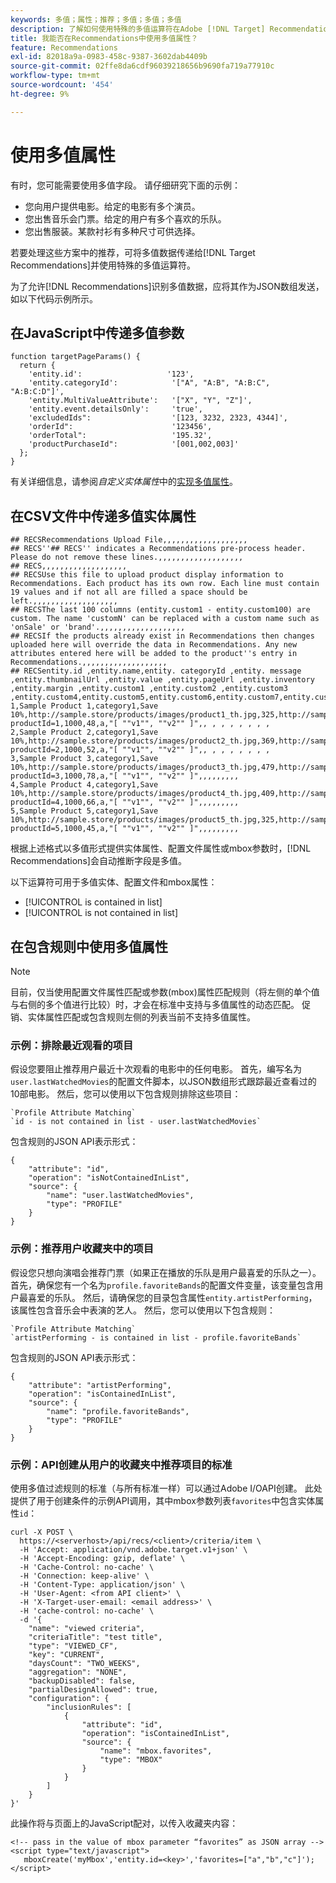 ```yaml
---
keywords: 多值；属性；推荐；多值；多值；多值
description: 了解如何使用特殊的多值运算符在Adobe [!DNL Target] Recommendations中使用多值字段，例如，推荐具有多个演员的影片时。
title: 我能否在Recommendations中使用多值属性？
feature: Recommendations
exl-id: 82018a9a-0983-458c-9387-3602dab4409b
source-git-commit: 02ffe8da6cdf96039218656b9690fa719a77910c
workflow-type: tm+mt
source-wordcount: '454'
ht-degree: 9%

---
```


# 使用多值属性

有时，您可能需要使用多值字段。 请仔细研究下面的示例：

* 您向用户提供电影。给定的电影有多个演员。
* 您出售音乐会门票。给定的用户有多个喜欢的乐队。
* 您出售服装。某款衬衫有多种尺寸可供选择。

若要处理这些方案中的推荐，可将多值数据传递给[!DNL Target Recommendations]并使用特殊的多值运算符。

为了允许[!DNL Recommendations]识别多值数据，应将其作为JSON数组发送，如以下代码示例所示。

## 在JavaScript中传递多值参数

```
function targetPageParams() { 
  return { 
    'entity.id':                   '123', 
    'entity.categoryId':            '["A", "A:B", "A:B:C", "A:B:C:D"]',        
    'entity.MultiValueAttribute':   '["X", "Y", "Z"]', 
    'entity.event.detailsOnly':     'true', 
    'excludedIds":                  '[123, 3232, 2323, 4344]', 
    'orderId":                      '123456', 
    'orderTotal":                   '195.32', 
    'productPurchaseId":            '[001,002,003]' 
  }; 
}
```

有关详细信息，请参阅&#x200B;*自定义实体属性*&#x200B;中的[实现多值属性](/help/main/c-recommendations/c-products/custom-entity-attributes.md#section_80FEFE49E8AF415D99B739AA3CBA2A14)。

## 在CSV文件中传递多值实体属性

```
## RECSRecommendations Upload File,,,,,,,,,,,,,,,,,,,
## RECS''## RECS'' indicates a Recommendations pre-process header. Please do not remove these lines.,,,,,,,,,,,,,,,,,,,
## RECS,,,,,,,,,,,,,,,,,,,
## RECSUse this file to upload product display information to Recommendations. Each product has its own row. Each line must contain 19 values and if not all are filled a space should be left.,,,,,,,,,,,,,,,,,,,
## RECSThe last 100 columns (entity.custom1 - entity.custom100) are custom. The name 'customN' can be replaced with a custom name such as 'onSale' or 'brand'.,,,,,,,,,,,,,,,,,,,
## RECSIf the products already exist in Recommendations then changes uploaded here will override the data in Recommendations. Any new attributes entered here will be added to the product''s entry in Recommendations.,,,,,,,,,,,,,,,,,,,
## RECSentity.id ,entity.name,entity. categoryId ,entity. message ,entity.thumbnailUrl ,entity.value ,entity.pageUrl ,entity.inventory ,entity.margin ,entity.custom1 ,entity.custom2 ,entity.custom3 ,entity.custom4,entity.custom5,entity.custom6,entity.custom7,entity.custom8,entity.custom9,entity.custom10,
1,Sample Product 1,category1,Save 10%,http://sample.store/products/images/product1_th.jpg,325,http://sample.store/products/product_detail.jsp?productId=1,1000,48,a,"[ ""v1"", ""v2"" ]",, , , , , , , ,
2,Sample Product 2,category1,Save 10%,http://sample.store/products/images/product2_th.jpg,369,http://sample.store/products/product_detail.jsp?productId=2,1000,52,a,"[ ""v1"", ""v2"" ]",, , , , , , , ,
3,Sample Product 3,category1,Save 10%,http://sample.store/products/images/product3_th.jpg,479,http://sample.store/products/product_detail.jsp?productId=3,1000,78,a,"[ ""v1"", ""v2"" ]",,,,,,,,,
4,Sample Product 4,category1,Save 10%,http://sample.store/products/images/product4_th.jpg,409,http://sample.store/products/product_detail.jsp?productId=4,1000,66,a,"[ ""v1"", ""v2"" ]",,,,,,,,,
5,Sample Product 5,category1,Save 10%,http://sample.store/products/images/product5_th.jpg,325,http://sample.store/products/product_detail.jsp?productId=5,1000,45,a,"[ ""v1"", ""v2"" ]",,,,,,,,, 
```

根据上述格式以多值形式提供实体属性、配置文件属性或mbox参数时，[!DNL Recommendations]会自动推断字段是多值。

以下运算符可用于多值实体、配置文件和mbox属性：

* [!UICONTROL is contained in list]
* [!UICONTROL is not contained in list]

## 在包含规则中使用多值属性

>[!NOTE]
>
>目前，仅当使用配置文件属性匹配或参数(mbox)属性匹配规则（将左侧的单个值与右侧的多个值进行比较）时，才会在标准中支持与多值属性的动态匹配。 促销、实体属性匹配或包含规则左侧的列表当前不支持多值属性。

### 示例：排除最近观看的项目

假设您要阻止推荐用户最近十次观看的电影中的任何电影。 首先，编写名为`user.lastWatchedMovies`的配置文件脚本，以JSON数组形式跟踪最近查看过的10部电影。 然后，您可以使用以下包含规则排除这些项目：

```
`Profile Attribute Matching`
`id - is not contained in list - user.lastWatchedMovies`
```

包含规则的JSON API表示形式：

```
{
    "attribute": "id",
    "operation": "isNotContainedInList",
    "source": {
        "name": "user.lastWatchedMovies",
        "type": "PROFILE"
    }
} 
```

### 示例：推荐用户收藏夹中的项目

假设您只想向演唱会推荐门票（如果正在播放的乐队是用户最喜爱的乐队之一）。 首先，确保您有一个名为`profile.favoriteBands`的配置文件变量，该变量包含用户最喜爱的乐队。 然后，请确保您的目录包含属性`entity.artistPerforming`，该属性包含音乐会中表演的艺人。 然后，您可以使用以下包含规则：

```
`Profile Attribute Matching`
`artistPerforming - is contained in list - profile.favoriteBands`
```

包含规则的JSON API表示形式：

```
{
    "attribute": "artistPerforming",
    "operation": "isContainedInList",
    "source": {
        "name": "profile.favoriteBands",
        "type": "PROFILE"
    }
}
```

### 示例：API创建从用户的收藏夹中推荐项目的标准

使用多值过滤规则的标准（与所有标准一样）可以通过Adobe I/OAPI创建。 此处提供了用于创建条件的示例API调用，其中mbox参数列表`favorites`中包含实体属性`id`：

```
curl -X POST \
  https://<serverhost>/api/recs/<client>/criteria/item \
  -H 'Accept: application/vnd.adobe.target.v1+json' \
  -H 'Accept-Encoding: gzip, deflate' \
  -H 'Cache-Control: no-cache' \
  -H 'Connection: keep-alive' \
  -H 'Content-Type: application/json' \
  -H 'User-Agent: <from API client>' \
  -H 'X-Target-user-email: <email address>' \
  -H 'cache-control: no-cache' \
  -d '{
    "name": "viewed criteria",
    "criteriaTitle": "test title",
    "type": "VIEWED_CF",
    "key": "CURRENT",
    "daysCount": "TWO_WEEKS",
    "aggregation": "NONE",
    "backupDisabled": false,
    "partialDesignAllowed": true,
    "configuration": {
        "inclusionRules": [
            {
                "attribute": "id",
                "operation": "isContainedInList",
                "source": {
                    "name": "mbox.favorites",
                    "type": "MBOX"
                }
            }
        ]
    }
}'
```

此操作将与页面上的JavaScript配对，以传入收藏夹内容：

```
<!-- pass in the value of mbox parameter “favorites” as JSON array -->
<script type="text/javascript">
   mboxCreate('myMbox','entity.id=<key>','favorites=["a","b","c"]');
</script>
```
